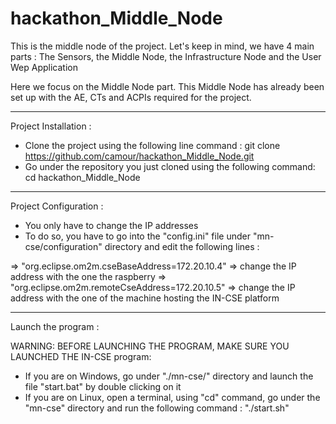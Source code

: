 # hackathon_Middle_Node

This is the middle node of the project. 
Let's keep in mind, we have 4 main parts : The Sensors, the Middle Node, the Infrastructure Node and the User Wep Application

Here we focus on the Middle Node part.
This Middle Node has already been set up with the AE, CTs and ACPIs required for the project.

---------------------------------------------------------------

Project Installation : 

- Clone the project using the following line command : git clone https://github.com/camour/hackathon_Middle_Node.git
- Go under the repository you just cloned using the following command: cd hackathon_Middle_Node

---------------------------------------------------------------

Project Configuration :
- You only have to change the IP addresses
- To do so, you have to go into the "config.ini" file under "mn-cse/configuration" directory and edit the following lines : 
		
=> "org.eclipse.om2m.cseBaseAddress=172.20.10.4" => change the IP address with the one the raspberry
=> "org.eclipse.om2m.remoteCseAddress=172.20.10.5" => change the IP address with the one of the machine hosting the IN-CSE platform

---------------------------------------------------------------		

Launch the program :

WARNING: BEFORE LAUNCHING THE PROGRAM, MAKE SURE YOU LAUNCHED THE IN-CSE program: 

- If you are on Windows, go under "./mn-cse/" directory and launch the file "start.bat" by double clicking on it
- If you are on Linux, open a terminal, using "cd" command, go under the "mn-cse" directory and run the following command : "./start.sh"